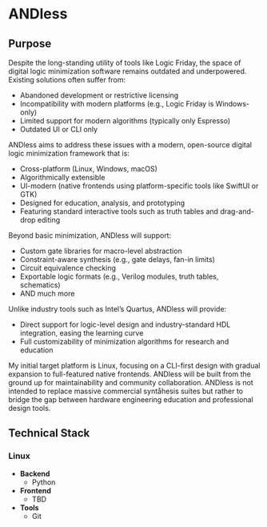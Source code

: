 # ANDless

## Purpose
Despite the long-standing utility of tools like Logic Friday, the space of digital logic minimization software remains outdated and underpowered. Existing solutions often suffer from:
- Abandoned development or restrictive licensing
- Incompatibility with modern platforms (e.g., Logic Friday is Windows-only)
- Limited support for modern algorithms (typically only Espresso)
- Outdated UI or CLI only

ANDless aims to address these issues with a modern, open-source digital logic minimization framework that is:
- Cross-platform (Linux, Windows, macOS)
- Algorithmically extensible
- UI-modern (native frontends using platform-specific tools like SwiftUI or GTK)
- Designed for education, analysis, and prototyping
- Featuring standard interactive tools such as truth tables and drag-and-drop editing

Beyond basic minimization, ANDless will support:
- Custom gate libraries for macro-level abstraction
- Constraint-aware synthesis (e.g., gate delays, fan-in limits)
- Circuit equivalence checking
- Exportable logic formats (e.g., Verilog modules, truth tables, schematics)
- AND much more

Unlike industry tools such as Intel’s Quartus, ANDless will provide:
- Direct support for logic-level design and industry-standard HDL integration, easing the learning curve
- Full customizability of minimization algorithms for research and education

My initial target platform is Linux, focusing on a CLI-first design with gradual expansion to full-featured native frontends. ANDless will be built from the ground up for maintainability and community collaboration. ANDless is not intended to replace massive commercial syntåhesis suites but rather to bridge the gap between hardware engineering education and professional design tools.

## Technical Stack
### Linux
- **Backend**
  - Python
- **Frontend**
  - TBD
- **Tools**
  - Git
